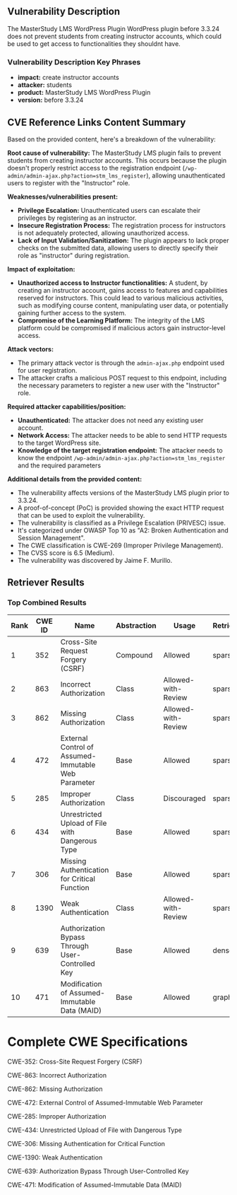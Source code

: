 ## Vulnerability Description
The MasterStudy LMS WordPress Plugin WordPress plugin before 3.3.24 does not prevent students from creating instructor accounts, which could be used to get access to functionalities they shouldnt have.

### Vulnerability Description Key Phrases
- **impact:** create instructor accounts
- **attacker:** students
- **product:** MasterStudy LMS WordPress Plugin
- **version:** before 3.3.24

## CVE Reference Links Content Summary
Based on the provided content, here's a breakdown of the vulnerability:

**Root cause of vulnerability:**
The MasterStudy LMS plugin fails to prevent students from creating instructor accounts. This occurs because the plugin doesn't properly restrict access to the registration endpoint (`/wp-admin/admin-ajax.php?action=stm_lms_register`), allowing unauthenticated users to register with the "Instructor" role.

**Weaknesses/vulnerabilities present:**
- **Privilege Escalation:** Unauthenticated users can escalate their privileges by registering as an instructor.
- **Insecure Registration Process:** The registration process for instructors is not adequately protected, allowing unauthorized access.
- **Lack of Input Validation/Sanitization:**  The plugin appears to lack proper checks on the submitted data, allowing users to directly specify their role as "instructor" during registration.

**Impact of exploitation:**
- **Unauthorized access to Instructor functionalities:** A student, by creating an instructor account, gains access to features and capabilities reserved for instructors. This could lead to various malicious activities, such as modifying course content, manipulating user data, or potentially gaining further access to the system.
- **Compromise of the Learning Platform:** The integrity of the LMS platform could be compromised if malicious actors gain instructor-level access.

**Attack vectors:**
- The primary attack vector is through the `admin-ajax.php` endpoint used for user registration.
- The attacker crafts a malicious POST request to this endpoint, including the necessary parameters to register a new user with the "Instructor" role.

**Required attacker capabilities/position:**
-   **Unauthenticated:** The attacker does not need any existing user account.
-   **Network Access:**  The attacker needs to be able to send HTTP requests to the target WordPress site.
-  **Knowledge of the target registration endpoint:** The attacker needs to know the endpoint `/wp-admin/admin-ajax.php?action=stm_lms_register` and the required parameters

**Additional details from the provided content:**

*   The vulnerability affects versions of the MasterStudy LMS plugin prior to 3.3.24.
*   A proof-of-concept (PoC) is provided showing the exact HTTP request that can be used to exploit the vulnerability.
*   The vulnerability is classified as a Privilege Escalation (PRIVESC) issue.
*   It's categorized under OWASP Top 10 as "A2: Broken Authentication and Session Management".
*   The CWE classification is CWE-269 (Improper Privilege Management).
*   The CVSS score is 6.5 (Medium).
*   The vulnerability was discovered by Jaime F. Murillo.

## Retriever Results

### Top Combined Results

| Rank | CWE ID | Name | Abstraction | Usage  | Retrievers | Individual Scores |
|------|--------|------|-------------|-------|------------|-------------------|
| 1 | 352 | Cross-Site Request Forgery (CSRF) | Compound | Allowed | sparse | 0.065 |
| 2 | 863 | Incorrect Authorization | Class | Allowed-with-Review | sparse | 0.060 |
| 3 | 862 | Missing Authorization | Class | Allowed-with-Review | sparse | 0.060 |
| 4 | 472 | External Control of Assumed-Immutable Web Parameter | Base | Allowed | sparse | 0.059 |
| 5 | 285 | Improper Authorization | Class | Discouraged | sparse | 0.059 |
| 6 | 434 | Unrestricted Upload of File with Dangerous Type | Base | Allowed | sparse | 0.058 |
| 7 | 306 | Missing Authentication for Critical Function | Base | Allowed | sparse | 0.057 |
| 8 | 1390 | Weak Authentication | Class | Allowed-with-Review | sparse | 0.055 |
| 9 | 639 | Authorization Bypass Through User-Controlled Key | Base | Allowed | dense | 0.369 |
| 10 | 471 | Modification of Assumed-Immutable Data (MAID) | Base | Allowed | graph | 0.003 |



# Complete CWE Specifications

CWE-352: Cross-Site Request Forgery (CSRF)

CWE-863: Incorrect Authorization

CWE-862: Missing Authorization

CWE-472: External Control of Assumed-Immutable Web Parameter

CWE-285: Improper Authorization

CWE-434: Unrestricted Upload of File with Dangerous Type

CWE-306: Missing Authentication for Critical Function

CWE-1390: Weak Authentication

CWE-639: Authorization Bypass Through User-Controlled Key

CWE-471: Modification of Assumed-Immutable Data (MAID)